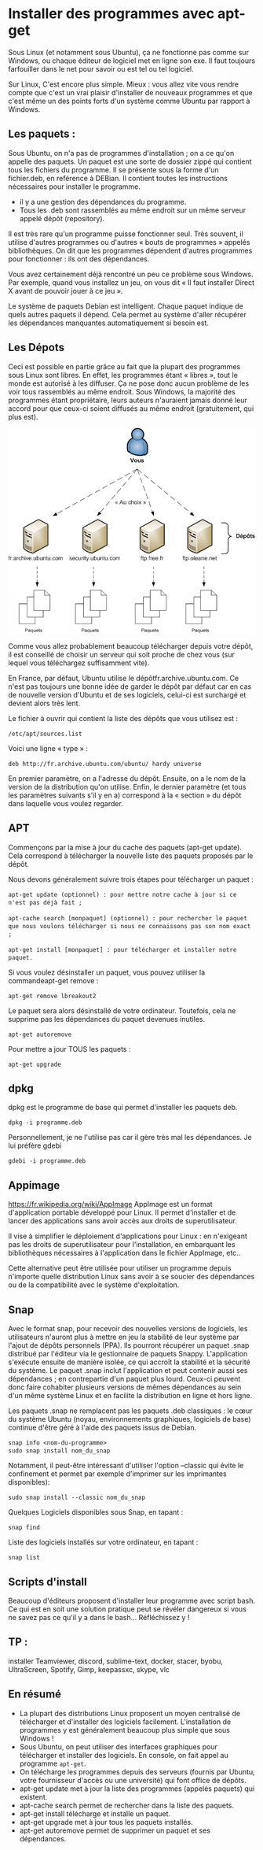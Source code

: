 # Installer des programmes avec apt-get

Sous Linux (et notamment sous Ubuntu), ça ne fonctionne pas comme sur Windows, ou chaque éditeur de logiciel met en ligne son exe. Il faut toujours farfouiller dans le net pour savoir ou est tel ou tel logiciel.

Sur Linux, C'est encore plus simple. Mieux : vous allez vite vous rendre compte que c'est un vrai plaisir d'installer de nouveaux programmes et que c'est même un des points forts d'un système comme Ubuntu par rapport à Windows.

## Les paquets :
Sous Ubuntu, on n'a pas de programmes d'installation ; on a ce qu'on appelle des paquets.
Un paquet est une sorte de dossier zippé qui contient tous les fichiers du programme. Il se présente sous la forme d'un fichier.deb, en reférence à DEBian. Il contient toutes les instructions nécessaires pour installer le programme.

* il y a une gestion des dépendances du programme.
* Tous les .deb sont rassemblés au même endroit sur un même serveur appelé dépôt (repository).

Il est très rare qu'un programme puisse fonctionner seul. 
Très souvent, il utilise d'autres programmes ou d'autres « bouts de programmes » appelés bibliothèques. 
On dit que les programmes dépendent d'autres programmes pour fonctionner : ils ont des dépendances.

Vous avez certainement déjà rencontré un peu ce problème sous Windows. Par exemple, quand vous installez un jeu, on vous dit « Il faut installer Direct X avant de pouvoir jouer à ce jeu ».

Le système de paquets Debian est intelligent. Chaque paquet indique de quels autres paquets il dépend. 
Cela permet au système d'aller récupérer les dépendances manquantes automatiquement si besoin est.

## Les Dépots

Ceci est possible en partie grâce au fait que la plupart des programmes sous Linux sont libres. 
En effet, les programmes étant « libres », tout le monde est autorisé à les diffuser. 
Ça ne pose donc aucun problème de les voir tous rassemblés au même endroit.
Sous Windows, la majorité des programmes étant propriétaire, leurs auteurs n'auraient jamais donné leur accord pour que ceux-ci soient diffusés au même endroit (gratuitement, qui plus est).

![multiple-depots.png](./img/multiple-depots.png)

Comme vous allez probablement beaucoup télécharger depuis votre dépôt, il est conseillé de choisir un serveur qui soit proche de chez vous (sur lequel vous téléchargez suffisamment vite).

En France, par défaut, Ubuntu utilise le dépôtfr.archive.ubuntu.com. 
Ce n'est pas toujours une bonne idée de garder le dépôt par défaut car en cas de nouvelle version d'Ubuntu et de ses logiciels, celui-ci est surchargé et devient alors très lent.

Le fichier à ouvrir qui contient la liste des dépôts que vous utilisez est :
```
/etc/apt/sources.list
```

Voici une ligne « type » :
```
deb http://fr.archive.ubuntu.com/ubuntu/ hardy universe
```

En premier paramètre, on a l'adresse du dépôt.
Ensuite, on a le nom de la version de la distribution qu'on utilise.
Enfin, le dernier paramètre (et tous les paramètres suivants s'il y en a) correspond à la « section » du dépôt dans laquelle vous voulez regarder.

## APT

Commençons par la mise à jour du cache des paquets (apt-get update).
Cela correspond à télécharger la nouvelle liste des paquets proposés par le dépôt.

Nous devons généralement suivre trois étapes pour télécharger un paquet :

    apt-get update (optionnel) : pour mettre notre cache à jour si ce n'est pas déjà fait ;

    apt-cache search [monpaquet] (optionnel) : pour rechercher le paquet que nous voulons télécharger si nous ne connaissons pas son nom exact ;

    apt-get install [monpaquet] : pour télécharger et installer notre paquet.

Si vous voulez désinstaller un paquet, vous pouvez utiliser la commandeapt-get remove :

    apt-get remove lbreakout2

Le paquet sera alors désinstallé de votre ordinateur.
Toutefois, cela ne supprime pas les dépendances du paquet devenues inutiles. 

    apt-get autoremove
    
Pour mettre a jour TOUS les paquets :

    apt-get upgrade
    

## dpkg

dpkg est le programme de base qui permet d'installer les paquets deb.
    
    dpkg -i programme.deb
    
Personnellement, je ne l'utilise pas car il gère très mal les dépendances. Je lui préfère gdebi

    gdebi -i programme.deb

## Appimage

https://fr.wikipedia.org/wiki/AppImage
AppImage est un format d'application portable développé pour Linux. Il permet d'installer et de lancer des applications sans avoir accès aux droits de superutilisateur.     

Il vise à simplifier le déploiement d'applications pour Linux : en n'exigeant pas les droits de superutilisateur pour l'installation, en embarquant les bibliothèques nécessaires à l'application dans le fichier AppImage, etc..

Cette alternative peut être utilisée pour utiliser un programme depuis n'importe quelle distribution Linux sans avoir à se soucier des dépendances ou de la compatibilité avec le système d'exploitation. 

## Snap

Avec le format snap, pour recevoir des nouvelles versions de logiciels, les utilisateurs n'auront plus à mettre en jeu la stabilité de leur système par l'ajout de dépôts personnels (PPA). Ils pourront récupérer un paquet .snap distribué par l'éditeur via le gestionnaire de paquets Snappy. 
L'application s'exécute ensuite de manière isolée, ce qui accroît la stabilité et la sécurité du système. 
Le paquet .snap inclut l'application et peut contenir aussi ses dépendances ; en contrepartie d'un paquet plus lourd. 
Ceux-ci peuvent donc faire cohabiter plusieurs versions de mêmes dépendances au sein d'un même système Linux et en facilite la distribution en ligne et hors ligne.

Les paquets .snap ne remplacent pas les paquets .deb classiques : le cœur du système Ubuntu (noyau, environnements graphiques, logiciels de base) continue d'être géré à l'aide des paquets issus de Debian. 

    snap info <nom-du-programme>
    sudo snap install nom_du_snap
    
Notamment, il peut-être intéressant d'utiliser l'option –classic qui évite le confinement et permet par exemple d'imprimer sur les imprimantes disponibles):

    sudo snap install --classic nom_du_snap 

Quelques Logiciels disponibles sous Snap, en tapant :

    snap find

Liste des logiciels installés sur votre ordinateur, en tapant :

    snap list


## Scripts d'install

Beaucoup d'éditeurs proposent d'installer leur programme avec script bash. Ce qui est en soit une solution pratique peut se révéler dangereux si vous ne savez pas ce qu'il y a dans le bash... Réfléchissez y !

## TP : 
installer Teamviewer, discord, sublime-text, docker, stacer, byobu, UltraScreen, Spotify, Gimp, keepassxc, skype, vlc

## En résumé

* La plupart des distributions Linux proposent un moyen centralisé de télécharger et d'installer des logiciels facilement. L'installation de programmes y est généralement beaucoup plus simple que sous Windows !
* Sous Ubuntu, on peut utiliser des interfaces graphiques pour télécharger et installer des logiciels. En console, on fait appel au programme ```apt-get```.
* On télécharge les programmes depuis des serveurs (fournis par Ubuntu, votre fournisseur d'accès ou une université) qui font office de dépôts.
* apt-get update met à jour la liste des programmes (appelés paquets) qui existent.
* apt-cache search permet de rechercher dans la liste des paquets.
* apt-get install télécharge et installe un paquet.
* apt-get upgrade met à jour tous les paquets installés.
* apt-get autoremove permet de supprimer un paquet et ses dépendances.
